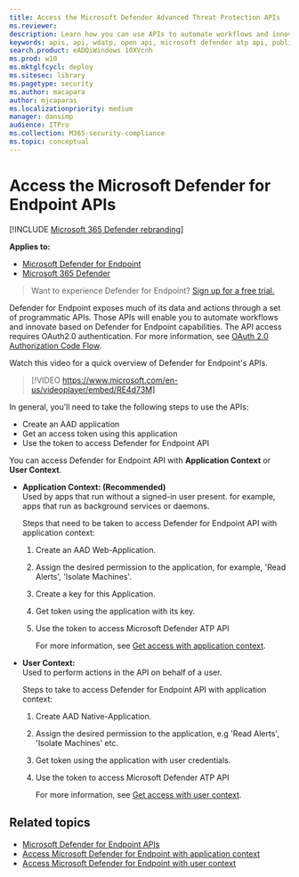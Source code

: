 ```yaml
---
title: Access the Microsoft Defender Advanced Threat Protection APIs  
ms.reviewer: 
description: Learn how you can use APIs to automate workflows and innovate based on Microsoft Defender ATP capabilities
keywords: apis, api, wdatp, open api, microsoft defender atp api, public api, supported apis, alerts, device, user, domain, ip, file, advanced hunting, query
search.product: eADQiWindows 10XVcnh
ms.prod: w10
ms.mktglfcycl: deploy
ms.sitesec: library
ms.pagetype: security
ms.author: macapara
author: mjcaparas
ms.localizationpriority: medium
manager: dansimp
audience: ITPro
ms.collection: M365-security-compliance 
ms.topic: conceptual
---
```


# Access the Microsoft Defender for Endpoint APIs 

[!INCLUDE [Microsoft 365 Defender rebranding](../../includes/microsoft-defender.md)]

**Applies to:**
- [Microsoft Defender for Endpoint](https://go.microsoft.com/fwlink/p/?linkid=2146631)
- [Microsoft 365 Defender](https://go.microsoft.com/fwlink/?linkid=2118804)

> Want to experience Defender for Endpoint? [Sign up for a free trial.](https://www.microsoft.com/microsoft-365/windows/microsoft-defender-atp?ocid=docs-wdatp-exposedapis-abovefoldlink) 

Defender for Endpoint exposes much of its data and actions through a set of programmatic APIs. Those APIs will enable you to automate workflows and innovate based on Defender for Endpoint capabilities. The API access requires OAuth2.0 authentication. For more information, see [OAuth 2.0 Authorization Code Flow](https://docs.microsoft.com/azure/active-directory/develop/active-directory-v2-protocols-oauth-code).

Watch this video for a quick overview of Defender for Endpoint's APIs. 
>[!VIDEO https://www.microsoft.com/en-us/videoplayer/embed/RE4d73M]

In general, you’ll need to take the following steps to use the APIs:
- Create an AAD application
- Get an access token using this application
- Use the token to access Defender for Endpoint API


You can access Defender for Endpoint API with **Application Context** or **User Context**.

- **Application Context: (Recommended)** <br>
    Used by apps that run without a signed-in user present. for example, apps that run as background services or daemons.

	Steps that need to be taken to access Defender for Endpoint API with application context:

  1. Create an AAD Web-Application.
  2. Assign the desired permission to the application, for example, 'Read Alerts', 'Isolate Machines'. 
  3. Create a key for this Application.
  4. Get token using the application with its key.
  5. Use the token to access Microsoft Defender ATP API

     For more information, see [Get access with application context](exposed-apis-create-app-webapp.md).


- **User Context:** <br>
    Used to perform actions in the API on behalf of a user.

	Steps to take to access Defender for Endpoint API with application context:

  1. Create AAD Native-Application.
  2. Assign the desired permission to the application, e.g 'Read Alerts', 'Isolate Machines' etc. 
  3. Get token using the application with user credentials.
  4. Use the token to access Microsoft Defender ATP API

     For more information, see [Get access with user context](exposed-apis-create-app-nativeapp.md).


## Related topics
- [Microsoft Defender for Endpoint APIs](exposed-apis-list.md)
- [Access Microsoft Defender for Endpoint with application context](exposed-apis-create-app-webapp.md)
- [Access Microsoft Defender for Endpoint with user context](exposed-apis-create-app-nativeapp.md)
